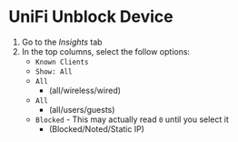 <!-- permalink: 2dc345d379bece5cdfe45c261fd06c46 DO NOT DELETE OR EDIT THIS LINE -->
# UniFi Unblock Device

1. Go to the *Insights* tab
1. In the top columns, select the follow options:
	* `Known Clients`
	* `Show: All`
	* `All`
		*  (all/wireless/wired)
	* `All`
		* (all/users/guests)
	* `Blocked` - This may actually read `0` until you select it
		* (Blocked/Noted/Static IP)
